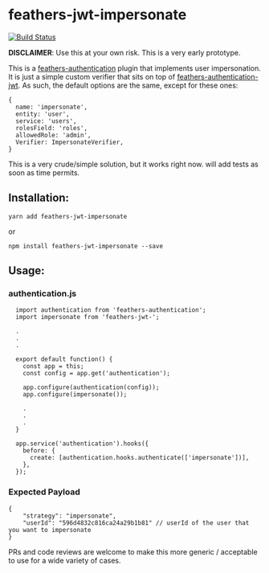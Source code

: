 # feathers-jwt-impersonate
[![Build Status](https://travis-ci.org/johncrisostomo/feathers-jwt-impersonate.svg?branch=master)](https://travis-ci.org/johncrisostomo/feathers-jwt-impersonate)

**DISCLAIMER**: Use this at your own risk. This is a very early prototype.

This is a [feathers-authentication](https://github.com/feathersjs/feathers-authentication) plugin that implements user impersonation. It is just a simple custom verifier that sits on top of [feathers-authentication-jwt](https://github.com/feathersjs/feathers-authentication-jwt). As such, the default options are the same, except for these ones:

```
{
  name: 'impersonate',
  entity: 'user',
  service: 'users',
  rolesField: 'roles',
  allowedRole: 'admin',
  Verifier: ImpersonateVerifier,
}
```

This is a very crude/simple solution, but it works right now. will add tests as soon as time permits.

## Installation:
  `yarn add feathers-jwt-impersonate`

  or

  `npm install feathers-jwt-impersonate --save`

## Usage:

### authentication.js
```
  import authentication from 'feathers-authentication';
  import impersonate from 'feathers-jwt-';

  .
  .
  .

  export default function() {
    const app = this;
    const config = app.get('authentication');

    app.configure(authentication(config));
    app.configure(impersonate());

    .
    .
    .
  }

  app.service('authentication').hooks({
    before: {
      create: [authentication.hooks.authenticate(['impersonate'])],
    },
  });
```

### Expected Payload
```
{
	"strategy": "impersonate",
	"userId": "596d4832c816ca24a29b1b81" // userId of the user that you want to impersonate
}
```

PRs and code reviews are welcome to make this more generic / acceptable to use for a wide variety of cases.
